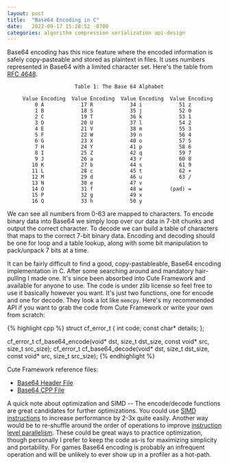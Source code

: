 ```yaml
---
layout: post
title:  "Base64 Encoding in C"
date:   2022-09-17 15:28:52 -0700
categories: algorithm compression serialization api-design
---
```

Base64 encoding has this nice feature where the encoded information is safely copy-pasteable and stored as plaintext in files. It uses numbers represented in Base64 with a limited character set. Here's the table from [RFC 4648](https://www.ietf.org/rfc/rfc4648.txt).

```
                      Table 1: The Base 64 Alphabet

     Value Encoding  Value Encoding  Value Encoding  Value Encoding
         0 A            17 R            34 i            51 z
         1 B            18 S            35 j            52 0
         2 C            19 T            36 k            53 1
         3 D            20 U            37 l            54 2
         4 E            21 V            38 m            55 3
         5 F            22 W            39 n            56 4
         6 G            23 X            40 o            57 5
         7 H            24 Y            41 p            58 6
         8 I            25 Z            42 q            59 7
         9 J            26 a            43 r            60 8
        10 K            27 b            44 s            61 9
        11 L            28 c            45 t            62 +
        12 M            29 d            46 u            63 /
        13 N            30 e            47 v
        14 O            31 f            48 w         (pad) =
        15 P            32 g            49 x
        16 Q            33 h            50 y
```

We can see all numbers from 0-63 are mapped to characters. To encode binary data into Base64 we simply loop over our data in 7-bit chunks and output the correct character. To decode we can build a table of characters that maps to the correct 7-bit binary data. Encoding and decoding should be one for loop and a table lookup, along with some bit manipulation to pack/unpack 7 bits at a time.

It can be fairly difficult to find a good, copy-pastableable, Base64 encoding implementation in C. After some searching around and mandatory hair-pulling I made one. It's since been absorbed into Cute Framework and available for anyone to use. The code is under zlib license so feel free to use it basically however you want. It's just two functions, one for encode and one for decode. They look a lot like `memcpy`. Here's my recommended API if you want to grab the code from Cute Framework or write your own from scratch:

{% highlight cpp %}
struct cf_error_t
{
    int code;
    const char* details;
};

cf_error_t cf_base64_encode(void* dst, size_t dst_size, const void* src, size_t src_size);
cf_error_t cf_base64_decode(void* dst, size_t dst_size, const void* src, size_t src_size);
{% endhighlight %}

Cute Framework reference files:

* [Base64 Header File](https://github.com/RandyGaul/cute_framework/blob/master/include/cute_base64.h)
* [Base64 CPP File](https://github.com/RandyGaul/cute_framework/blob/master/src/cute_base64.cpp)

A quick note about optimization and SIMD -- The encode/decode functions are great candidates for further optimizations. You could use [SIMD instructions](https://en.wikipedia.org/wiki/Single_instruction,_multiple_data) to increase performance by 2-3x quite easily. Another way would be to re-shuffle around the order of operations to improve [instruction level parallelism](https://en.wikipedia.org/wiki/Instruction-level_parallelism). These could be great ways to practice optimization, though personally I prefer to keep the code as-is for maximizing simplicity and portability. For games Base64 encoding is probably an infrequent operation and will be unlikely to ever show up in a profiler as a hot-path.
